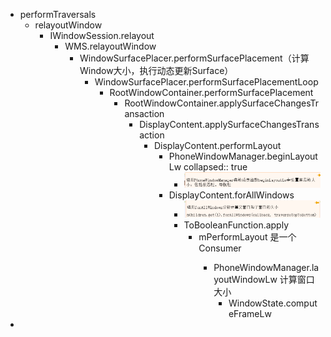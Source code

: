 - performTraversals
	- relayoutWindow
		- IWindowSession.relayout
			- WMS.relayoutWindow
				- WindowSurfacePlacer.performSurfacePlacement（计算Window大小，执行动态更新Surface）
					- WindowSurfacePlacer.performSurfacePlacementLoop
						- RootWindowContainer.performSurfacePlacement
							- RootWindowContainer.applySurfaceChangesTransaction
								- DisplayContent.applySurfaceChangesTransaction
									- DisplayContent.performLayout
										- PhoneWindowManager.beginLayoutLw
										  collapsed:: true
											- ![image.png](../assets/image_1689133406603_0.png)
										- DisplayContent.forAllWindows
											- ![image.png](../assets/image_1689133427489_0.png)
											- ToBooleanFunction.apply
												- mPerformLayout 是一个Consumer<WindowState>
													- PhoneWindowManager.layoutWindowLw  计算窗口大小
														- WindowState.computeFrameLw
-